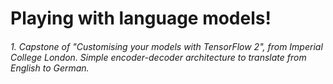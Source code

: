 # Playing with language models!

######  1. Capstone of "Customising your models with TensorFlow 2", from Imperial College London. Simple encoder-decoder architecture to translate from English to German.
